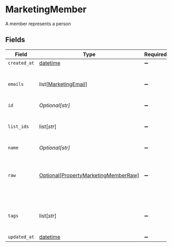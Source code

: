 # MarketingMember

A member represents a person


## Fields

| Field                                                                                     | Type                                                                                      | Required                                                                                  | Description                                                                               |
| ----------------------------------------------------------------------------------------- | ----------------------------------------------------------------------------------------- | ----------------------------------------------------------------------------------------- | ----------------------------------------------------------------------------------------- |
| `created_at`                                                                              | [datetime](https://docs.python.org/3/library/datetime.html#datetime-objects)              | :heavy_minus_sign:                                                                        | N/A                                                                                       |
| `emails`                                                                                  | list[[MarketingEmail](../../models/shared/marketingemail.md)]                             | :heavy_minus_sign:                                                                        | An array of email addresses for this member                                               |
| `id`                                                                                      | *Optional[str]*                                                                           | :heavy_minus_sign:                                                                        | N/A                                                                                       |
| `list_ids`                                                                                | list[*str*]                                                                               | :heavy_minus_sign:                                                                        | An array of list IDs associated with this member                                          |
| `name`                                                                                    | *Optional[str]*                                                                           | :heavy_minus_sign:                                                                        | N/A                                                                                       |
| `raw`                                                                                     | [Optional[PropertyMarketingMemberRaw]](../../models/shared/propertymarketingmemberraw.md) | :heavy_minus_sign:                                                                        | The raw data returned by the integration for this member                                  |
| `tags`                                                                                    | list[*str*]                                                                               | :heavy_minus_sign:                                                                        | An array of tags associated with this member                                              |
| `updated_at`                                                                              | [datetime](https://docs.python.org/3/library/datetime.html#datetime-objects)              | :heavy_minus_sign:                                                                        | N/A                                                                                       |